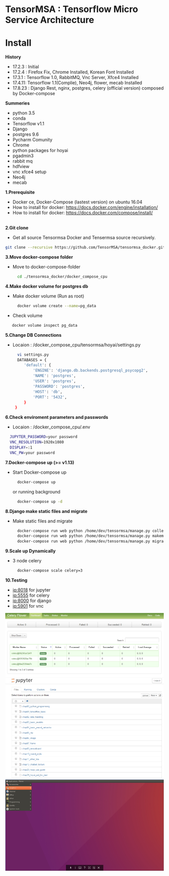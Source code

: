 # TensorMSA : Tensorflow Micro Service Architecture


# Install

<b>History</b> </br>
 - 17.2.3 : Initial</br>
 - 17.2.4 : Firefox Fix, Chrome Installed, Korean Font Installed</br>
 - 17.3.1 : Tensorflow 1.0, RabbitMQ, Vnc Server, Xfce4 Installed  </br>
 - 17.4.11: Tensorflow 1.1(Complie), Neo4j, flower, mecab Installed   </br>
 - 17.8.23 : Django Rest, nginx, postgres, celery (official version) composed by Docker-compose</br>

<b>Summeries</b> </br>
 - python 3.5
 - conda
 - Tensorflow v1.1
 - Django
 - postgres 9.6
 - Pycharm Comunity 
 - Chrome
 - python packages for hoyai
 - pgadmin3
 - rabbit mq
 - hdfview
 - vnc xfce4 setup
 - Neo4j
 - mecab</br>
 
   
<b>1.Prerequisite </b> </br>
 - Docker ce, Docker-Compose (lastest version) on ubuntu 16.04</br>
 - How to install for docker: https://docs.docker.com/engine/installation/ <br>
 - How to install for docker: https://docs.docker.com/compose/install/ <br>
   
   
<b>2.Git clone  </b> </br>
 - Get all source Tensormsa Docker and Tensermsa source recursively.
 ```bash
 git clone --recursive https://github.com/TensorMSA/tensormsa_docker.git
 ```
    
<b>3.Move docker-compose folder </b> </br>
- Move to docker-compose-folder
   ```bash
     cd ./tensormsa_docker/docker_compose_cpu
   ```
   
<b>4.Make docker volume for postgres db </b> </br>
- Make docker volume (Run as root)
   ```bash
     docker volume create --name=pg_data
   ```
- Check volume
 ```bash
    docker volume inspect pg_data
 ```

<b>5.Change DB Connections  </b> </br>
- Locaion : /docker_compose_cpu/tensormsa/hoyai/settings.py
   ```bash
     vi settings.py
     DATABASES = {
        'default': {
            'ENGINE': 'django.db.backends.postgresql_psycopg2',
            'NAME': 'postgres',
            'USER': 'postgres',
            'PASSWORD': 'postgres',
            'HOST': 'db',
            'PORT': '5432',
        }
    }
   ```
<b>6.Check enviroment parameters and passwords  </b> </br>
- Locaion : /docker_compose_cpu/.env
```bash
  JUPYTER_PASSWORD=your password
  VNC_RESOLUTION=1920x1080
  DISPLAY=:1
  VNC_PW=your password
```

<b>7.Docker-compose up (>= v1.13) </b> </br>
- Start Docker-compose up
   ```bash
     docker-compose up 
   ```
   or running background
   ```bash
     docker-compose up -d
   ```
   
<b>8.Django make static files and migrate </b> </br>
- Make static files and migrate
   ```bash
     docker-compose run web python /home/dev/tensormsa/manage.py collectstatic
     docker-compose run web python /home/dev/tensormsa/manage.py makemigrations
     docker-compose run web python /home/dev/tensormsa/manage.py migrate
   ```

   
<b>9.Scale up Dynamically </b> </br>
- 3 node celery
   ```bash
     docker-compose scale celery=3
   ```
   
   
<b>10.Testing </b> </br>
- <ip:8018> for jupyter
- <ip:5555> for celery
- <ip:8000> for django
- <ip:5901> for vnc

![celery](./img/celery.jpg)
![juppter](./img/jupyter.jpg)
![vnc](./img/vnc.jpg)
